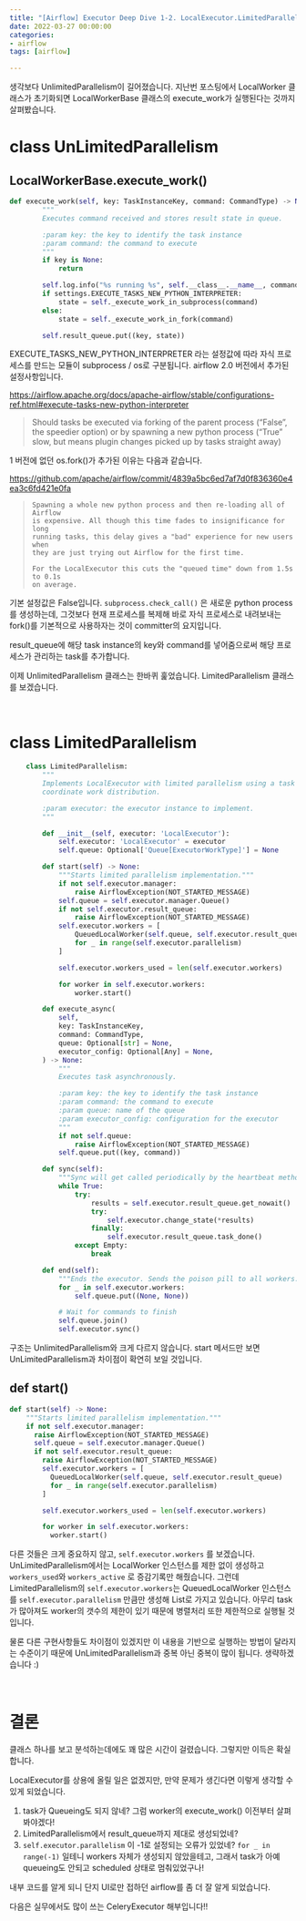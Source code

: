 ```yaml
---
title: "[Airflow] Executor Deep Dive 1-2. LocalExecutor.LimitedParallelism"
date: 2022-03-27 00:00:00
categories:
- airflow
tags: [airflow]

---
```


생각보다 UnlimitedParallelism이 길어졌습니다. 지난번 포스팅에서 LocalWorker 클래스가 초기화되면 LocalWorkerBase 클래스의 execute_work가 실행된다는 것까지 살펴봤습니다.





# class UnLimitedParallelism



## LocalWorkerBase.execute_work()

```python
def execute_work(self, key: TaskInstanceKey, command: CommandType) -> None:
        """
        Executes command received and stores result state in queue.

        :param key: the key to identify the task instance
        :param command: the command to execute
        """
        if key is None:
            return

        self.log.info("%s running %s", self.__class__.__name__, command)
        if settings.EXECUTE_TASKS_NEW_PYTHON_INTERPRETER:
            state = self._execute_work_in_subprocess(command)
        else:
            state = self._execute_work_in_fork(command)

        self.result_queue.put((key, state))


```

EXECUTE_TASKS_NEW_PYTHON_INTERPRETER 라는 설정값에 따라 자식 프로세스를 만드는 모듈이 subprocess / os로 구분됩니다. airflow 2.0 버전에서 추가된 설정사항입니다.

https://airflow.apache.org/docs/apache-airflow/stable/configurations-ref.html#execute-tasks-new-python-interpreter

> Should tasks be executed via forking of the parent process (“False”, the speedier option) or by spawning a new python process (“True” slow, but means plugin changes picked up by tasks straight away)



1 버전에 없던 os.fork()가 추가된 이유는 다음과 같습니다.

https://github.com/apache/airflow/commit/4839a5bc6ed7af7d0f836360e4ea3c6fd421e0fa

> ```
> Spawning a whole new python process and then re-loading all of Airflow
> is expensive. All though this time fades to insignificance for long
> running tasks, this delay gives a "bad" experience for new users when
> they are just trying out Airflow for the first time.
> 
> For the LocalExecutor this cuts the "queued time" down from 1.5s to 0.1s
> on average.
> ```

기본 설정값은 False입니다.  `subprocess.check_call()` 은 새로운 python process를 생성하는데, 그것보다 현재 프로세스를 복제해 바로 자식 프로세스로 내려보내는 fork()를 기본적으로 사용하자는 것이 committer의 요지입니다. 

result_queue에 해당 task instance의 key와 command를 넣어줌으로써 해당 프로세스가 관리하는 task를 추가합니다.



이제 UnlimitedParallelism 클래스는 한바퀴 훑었습니다. LimitedParallelism 클래스를 보겠습니다.

<br/>

# class LimitedParallelism

```python
    class LimitedParallelism:
        """
        Implements LocalExecutor with limited parallelism using a task queue to
        coordinate work distribution.

        :param executor: the executor instance to implement.
        """

        def __init__(self, executor: 'LocalExecutor'):
            self.executor: 'LocalExecutor' = executor
            self.queue: Optional['Queue[ExecutorWorkType]'] = None

        def start(self) -> None:
            """Starts limited parallelism implementation."""
            if not self.executor.manager:
                raise AirflowException(NOT_STARTED_MESSAGE)
            self.queue = self.executor.manager.Queue()
            if not self.executor.result_queue:
                raise AirflowException(NOT_STARTED_MESSAGE)
            self.executor.workers = [
                QueuedLocalWorker(self.queue, self.executor.result_queue)
                for _ in range(self.executor.parallelism)
            ]

            self.executor.workers_used = len(self.executor.workers)

            for worker in self.executor.workers:
                worker.start()

        def execute_async(
            self,
            key: TaskInstanceKey,
            command: CommandType,
            queue: Optional[str] = None,
            executor_config: Optional[Any] = None,
        ) -> None:
            """
            Executes task asynchronously.

            :param key: the key to identify the task instance
            :param command: the command to execute
            :param queue: name of the queue
            :param executor_config: configuration for the executor
            """
            if not self.queue:
                raise AirflowException(NOT_STARTED_MESSAGE)
            self.queue.put((key, command))

        def sync(self):
            """Sync will get called periodically by the heartbeat method."""
            while True:
                try:
                    results = self.executor.result_queue.get_nowait()
                    try:
                        self.executor.change_state(*results)
                    finally:
                        self.executor.result_queue.task_done()
                except Empty:
                    break

        def end(self):
            """Ends the executor. Sends the poison pill to all workers."""
            for _ in self.executor.workers:
                self.queue.put((None, None))

            # Wait for commands to finish
            self.queue.join()
            self.executor.sync()
```

구조는 UnlimitedParallelism와 크게 다르지 않습니다. start 메서드만 보면 UnLimitedParallelism과 차이점이 확연히 보일 것입니다.



## def start()

```python
def start(self) -> None:
    """Starts limited parallelism implementation."""
    if not self.executor.manager:
      raise AirflowException(NOT_STARTED_MESSAGE)
      self.queue = self.executor.manager.Queue()
      if not self.executor.result_queue:
        raise AirflowException(NOT_STARTED_MESSAGE)
        self.executor.workers = [
          QueuedLocalWorker(self.queue, self.executor.result_queue)
          for _ in range(self.executor.parallelism)
        ]

        self.executor.workers_used = len(self.executor.workers)

        for worker in self.executor.workers:
          worker.start()
```



다른 것들은 크게 중요하지 않고, `self.executor.workers` 를 보겠습니다. UnLimitedParallelism에서는 LocalWorker 인스턴스를 제한 없이 생성하고 `workers_used`와 `workers_active` 로 증감기록만 해줬습니다. 그런데 LimitedParallelism의 `self.executor.workers`는  QueuedLocalWorker 인스턴스를 `self.executor.parallelism` 만큼만 생성해 List로 가지고 있습니다. 아무리 task가 많아져도 worker의 갯수의 제한이 있기 때문에 병렬처리 또한 제한적으로 실행될 것입니다.

물론 다른 구현사항들도 차이점이 있겠지만 이 내용을 기반으로 실행하는 방법이 달라지는 수준이기 때문에 UnLimitedParallelism과 중복 아닌 중복이 많이 됩니다. 생략하겠습니다 :)

<br/>

# 결론

클래스 하나를 보고 분석하는데에도 꽤 많은 시간이 걸렸습니다. 그렇지만 이득은 확실합니다.

LocalExecutor를 상용에 올릴 일은 없겠지만, 만약 문제가 생긴다면 이렇게 생각할 수 있게 되었습니다.

1. task가 Queueing도 되지 않네? 그럼 worker의 execute_work() 이전부터 살펴봐야겠다!
2. LimitedParallelism에서 result_queue까지 제대로 생성되었네?
3. `self.executor.parallelism` 이 -1로 설정되는 오류가 있었네? `for _ in range(-1)` 일테니 workers 자체가 생성되지 않았을테고, 그래서 task가 아예 queueing도 안되고 scheduled 상태로 멈춰있었구나!



내부 코드를 알게 되니 단지 UI로만 접하던 airflow를 좀 더 잘 알게 되었습니다.

다음은 실무에서도 많이 쓰는 CeleryExecutor 해부입니다!!





















